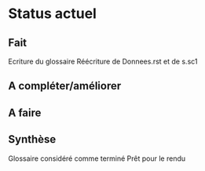 Status actuel
=============

Fait
----
Ecriture du glossaire
Réécriture de Donnees.rst et de s<N>.sc1


A compléter/améliorer
---------------------


A faire
-------


Synthèse
--------
Glossaire considéré comme terminé
Prêt pour le rendu

